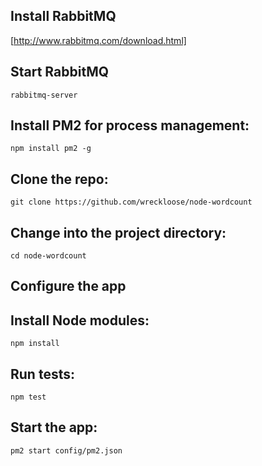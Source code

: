 
## Install RabbitMQ
[http://www.rabbitmq.com/download.html]

## Start RabbitMQ
```rabbitmq-server```

## Install PM2 for process management:
```npm install pm2 -g```

## Clone the repo:
```git clone https://github.com/wreckloose/node-wordcount```

## Change into the project directory:
```cd node-wordcount```

## Configure the app

## Install Node modules:
```npm install```

## Run tests:
```npm test```

## Start the app:
```pm2 start config/pm2.json```

